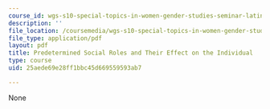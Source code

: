 ```yaml
---
course_id: wgs-s10-special-topics-in-women-gender-studies-seminar-latina-womens-voices-spring-2010
description: ''
file_location: /coursemedia/wgs-s10-special-topics-in-women-gender-studies-seminar-latina-womens-voices-spring-2010/25aede69e28ff1bbc45d669559593ab7_MITWGS_S10S10_Fnl_social.pdf
file_type: application/pdf
layout: pdf
title: Predetermined Social Roles and Their Effect on the Individual
type: course
uid: 25aede69e28ff1bbc45d669559593ab7

---
```

None